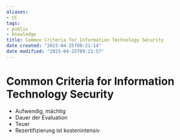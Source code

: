 ```yaml
---
aliases: 
- CC
tags: 
- public
- knowledge
title: Common Criteria for Information Technology Security
date created: "2023-04-25T09:21:14"
date modified: "2023-04-25T09:21:57"
---
```


# Common Criteria for Information Technology Security
- Aufwendig, mächtig
- Dauer der Evaluation
- Teuer
- Rezertifizierung ist kostenintensiv
